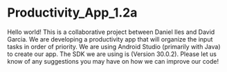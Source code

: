 # Productivity_App_1.2a


Hello world! This is a collaborative project between Daniel Iles and David Garcia. We are developing a productivity app that will organize the input tasks in order of priority. We are using Android Studio (primarily with Java) to create our app. The SDK we are using is (Version 30.0.2). Please let us know of any suggestions you may have on how we can improve our code!

